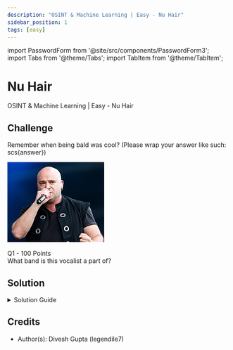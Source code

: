```yaml
---
description: "OSINT & Machine Learning | Easy - Nu Hair"
sidebar_position: 1
tags: [easy]
---
```


import PasswordForm from '@site/src/components/PasswordForm3';
import Tabs from '@theme/Tabs';
import TabItem from '@theme/TabItem';

# Nu Hair

OSINT & Machine Learning | Easy - Nu Hair

## Challenge

Remember when being bald was cool? (Please wrap your answer like such: scs\{answer\})

![Message](./assets/bald.jpg)

Q1 - 100 Points  
What band is this vocalist a part of?
<PasswordForm 
    hash="9722f9b078824613c0546b4d45718b145acffd300e59cd774396ee01a7784c1f8524a6f8e4d48c065f25fee0375dbcf365ed5fde3de3d3110d2c073526e61c3b"
    algorithm="sha512"
    googleFormUrl="https://docs.google.com/forms/d/e/1FAIpQLSfnD3fnVx5o8goYge_KozUyk6ESevEMJEn21_ephRt7ZvDCNA/formResponse"
    entryId="entry.618474535"
/>

## Solution
<details>
    <summary>Solution Guide</summary>
    Try reverse image searching the person on Google or Yandex (the 2 websites you should always try). The answer should be straightforward from there.
    <!--3. <b>scs\{Disturbed\}</b>-->
</details>

## Credits

- Author(s): Divesh Gupta (legendile7)
